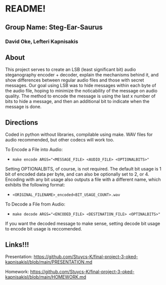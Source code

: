 # README!

## Group Name: Steg-Ear-Saurus
### David Oke, Lefteri Kapnisakis


## About

This project serves to create an LSB (least significant bit) audio steganography encoder + decoder, explain the mechanisms behind it, and show differences between regular audio files and those with secret messages. Our goal using LSB was to hide messages within each byte of the audio file, hoping to minimize the noticability of the message on audio quality. The method to encode the message is using the last x number of bits to hide a message, and then an additional bit to indicate when the message is done.

## Directions
Coded in python without libraries, compilable using make. WAV files for audio recommended, but other codecs will work too.

To Encode a File into Audio:
- `make encode ARGS="<MESSAGE_FILE> <AUDIO_FILE> <OPTIONALBITS>"`

Setting OPTIONALBITS, of course, is not required. The default bit usage is 1 bit of encoded data per byte, and can also be optionally set to 2, or 4. Encoding with any bit usage also outputs a file with a different name, which exhibits the following format:

- `<ORIGINAL_FILENAME>_encoded<BIT_USAGE_COUNT>.wav`

To Decode a File from Audio:
- `make decode ARGS="<ENCODED_FILE> <DESTINATION_FILE> <OPTINALBITS>"`

If you want the decoded message to make sense, setting decode bit usage to encode bit usage is reccomended.

## Links!!!

Presentation: https://github.com/Stuycs-K/final-project-3-oked-kapnisakisl/blob/main/PRESENTATION.md

Homework: https://github.com/Stuycs-K/final-project-3-oked-kapnisakisl/blob/main/HOMEWORK.md

